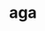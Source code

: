 ---
category: 3-letters
denotation: null
name: aga
reference_link: https://www.etymonline.com/word/aga
root_language: null
root_name: null
title: aga
type: free
word_sums:
- respelling: aga
  sum: 'Aga + '
---